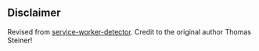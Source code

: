 ## Disclaimer
Revised from [service-worker-detector](https://github.com/google/service-worker-detector). Credit to the original author Thomas Steiner!